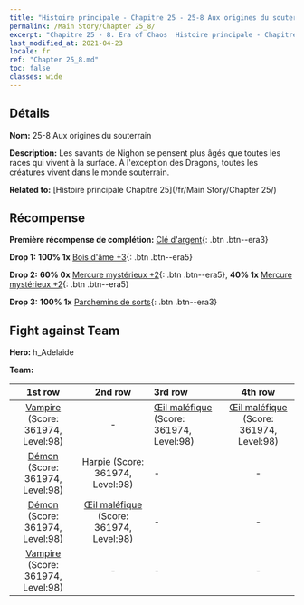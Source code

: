 ```yaml
---
title: "Histoire principale - Chapitre 25 - 25-8 Aux origines du souterrain"
permalink: /Main Story/Chapter 25_8/
excerpt: "Chapitre 25 - 8. Era of Chaos  Histoire principale - Chapitre 25_8. 25-8 Aux origines du souterrain"
last_modified_at: 2021-04-23
locale: fr
ref: "Chapter 25_8.md"
toc: false
classes: wide
---
```


## Détails

 **Nom:** 25-8 Aux origines du souterrain

 **Description:** Les savants de Nighon se pensent plus âgés que toutes les races qui vivent à la surface. À l'exception des Dragons, toutes les créatures vivent dans le monde souterrain.

 **Related to:** [Histoire principale Chapitre 25](/fr/Main Story/Chapter 25/)

## Récompense

 **Première récompense de complétion:** [Clé d'argent](/ItemsFR/con_693/){: .btn .btn--era3}

 **Drop 1:** **100% 1x** [Bois d'âme +3](/ItemsFR/mat_83/){: .btn .btn--era5}

 **Drop 2:** **60% 0x** [Mercure mystérieux +2](/ItemsFR/mat_77/){: .btn .btn--era5}, **40% 1x** [Mercure mystérieux +2](/ItemsFR/mat_77/){: .btn .btn--era5}

 **Drop 3:** **100% 1x** [Parchemins de sorts](/ItemsFR/con_694/){: .btn .btn--era3}


## Fight against Team
 **Hero:** h_Adelaide

 **Team:**


  | 1st row | 2nd row | 3rd row | 4th row |
  |:----:|:----:|:----|:----:|
  | [Vampire](/fr/units/Vampire/) (Score: 361974, Level:98)  | - | [Œil maléfique](/fr/units/Beholder/) (Score: 361974, Level:98)  | [Œil maléfique](/fr/units/Beholder/) (Score: 361974, Level:98)  |
  | [Démon](/fr/units/Demon/) (Score: 361974, Level:98)  | [Harpie](/fr/units/Harpy/) (Score: 361974, Level:98)  | - | - |
  | [Démon](/fr/units/Demon/) (Score: 361974, Level:98)  | [Œil maléfique](/fr/units/Beholder/) (Score: 361974, Level:98)  | - | - |
  | [Vampire](/fr/units/Vampire/) (Score: 361974, Level:98)  | - | - | - |


